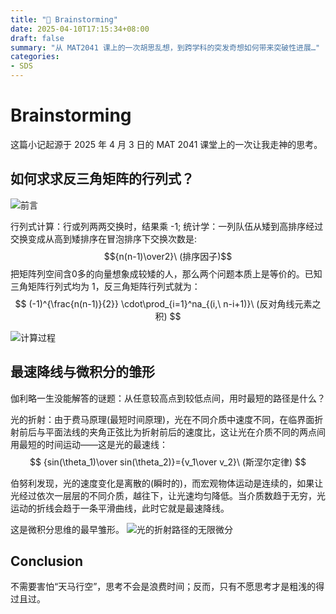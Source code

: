 ```yaml
---
title: "🧠 Brainstorming"
date: 2025-04-10T17:15:34+08:00
draft: false
summary: "从 MAT2041 课上的一次胡思乱想，到跨学科的突发奇想如何带来突破性进展…"
categories: 
- SDS
---
```




# Brainstorming



这篇小记起源于 2025 年 4 月 3 日的 MAT 2041 课堂上的一次让我走神的思考。



## 如何求求反三角矩阵的行列式？



![前言](/images/b0.jpg)



行列式计算：行或列两两交换时，结果乘 -1;
统计学：一列队伍从矮到高排序经过交换变成从高到矮排序在冒泡排序下交换次数是:$${n(n-1)\over2}\ (排序因子)$$
把矩阵列空间含0多的向量想象成较矮的人，那么两个问题本质上是等价的。已知三角矩阵行列式均为 1，反三角矩阵行列式就为：
$$
(-1)^{\frac{n(n-1)}{2}} \cdot\prod_{i=1}^na_{(i,\ n-i+1)}\ (反对角线元素之积)
$$


![计算过程](/images/b1.jpg)





## 最速降线与微积分的雏形



伽利略一生没能解答的谜题：从任意较高点到较低点间，用时最短的路径是什么？

光的折射：由于费马原理(最短时间原理)，光在不同介质中速度不同，在临界面折射前后与平面法线的夹角正弦比为折射前后的速度比，这让光在介质不同的两点间用最短的时间运动——这是光的最速线：
$$
{sin(\theta_1)\over sin(\theta_2)}={v_1\over v_2}\ (斯涅尔定律)
$$

伯努利发现，光的速度变化是离散的(瞬时的)，而宏观物体运动是连续的，如果让光经过依次一层层的不同介质，越往下，让光速均匀降低。当介质数趋于无穷，光运动的折线会趋于一条平滑曲线，此时它就是最速降线。

这是微积分思维的最早雏形。
![光的折射路径的无限微分](/images/b2.jpg)





## Conclusion



不需要害怕“天马行空”，思考不会是浪费时间；反而，只有不愿思考才是粗浅的得过且过。
